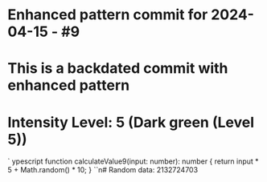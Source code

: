 ﻿# Enhanced pattern commit for 2024-04-15 - #9
# This is a backdated commit with enhanced pattern
# Intensity Level: 5 (Dark green (Level 5))
`	ypescript
function calculateValue9(input: number): number {
    return input * 5 + Math.random() * 10;
}
``n# Random data: 2132724703

